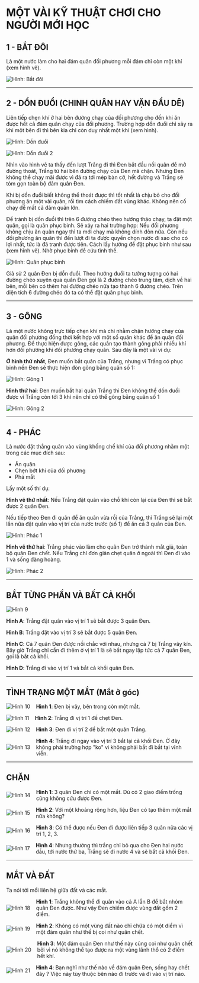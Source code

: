 # MỘT VÀI KỸ THUẬT CHƠI CHO NGƯỜI MỚI HỌC

## 1 - BẮT ĐÔI

Là một nước làm cho hai đám quân đối phương mỗi đám chỉ còn một khí (xem hình vẽ).

![Hình: Bắt đôi](/books/huong-dan-choi-co-vay/assets/ky-thuat-choi-1.png)

---

## 2 - DỒN ĐUỔI (CHINH QUÂN HAY VẶN ĐẦU DÊ)

Liên tiếp chẹn khí ở hai bên đường chạy của đối phương cho đến khi ăn được hết cả đám quân chạy của đối phương. Trường hợp dồn đuổi chỉ xảy ra khi một bên đi thì bên kia chỉ còn duy nhất một khí (xem hình).

![Hình: Dồn đuổi](/books/huong-dan-choi-co-vay/assets/ky-thuat-choi-2.png)

![Hình: Dồn đuổi 2](/books/huong-dan-choi-co-vay/assets/ky-thuat-choi-3.png)

Nhìn vào hình vẽ ta thấy đến lượt Trắng đi thì Đen bắt đầu nối quân để mở đường thoát, Trắng từ hai bên đường chạy của Đen mà chặn. Nhưng Đen không thể chạy mãi được vì đã ra tới mép bàn cờ, hết đường và Trắng sẽ tóm gọn toàn bộ đảm quân Đen.

Khi bị dồn đuổi biết không thể thoát được thì tốt nhất là chịu bỏ cho đối phương ăn một vài quân, rồi tìm cách chiếm đất vùng khác. Không nên cố chạy để mất cả đảm quân lớn.

Để tránh bị dồn đuổi thì trên 6 đường chéo theo hưởng tháo chạy, ta đặt một quân, gọi là quân phục binh. Sẽ xảy ra hai trường hợp: Nếu đối phương không chịu ăn quân ngay thì ta mới chạy mà không dính đòn nữa. Còn nếu đối phương ăn quân thì đến lượt đi ta được quyền chọn nước đi sao cho có lợi nhất, tức là đã tranh được tiên. Cách lấy hướng để đặt phục binh như sau (xem hình vẽ). Nhờ phục binh để cứu tình thế.

![Hình: Quân phục binh](/books/huong-dan-choi-co-vay/assets/ky-thuat-choi-4.png)

Giả sử 2 quân Đen bị dồn đuổi. Theo hướng đuổi ta tưởng tượng có hai đường chéo xuyên qua quân Đen gọi là 2 đường chéo trung tâm, dịch về hai bên, mỗi bên có thêm hai đường chéo nữa tạo thành 6 đường chéo. Trên diện tích 6 đường chéo đó ta có thể đặt quân phục binh.

---

## 3 - GÔNG

Là một nước không trực tiếp chẹn khí mà chỉ nhằm chặn hướng chạy của quân đối phương đồng thời kết hợp với một số quân khác để ăn quân đối phương. Để thực hiện được gông, các quân tạo thành gông phải nhiều khí hơn đối phương khi đối phương chạy quân. Sau đây là một vài ví dụ:

**Ở hình thứ nhất**, Đen muốn bắt quân của Trắng, nhưng vì Trắng có phục binh nến Đen sẽ thực hiện đòn gông bằng quân số 1:

![Hình: Gông 1](/books/huong-dan-choi-co-vay/assets/ky-thuat-choi-5.png)

**Hình thứ hai**: Đen muốn bắt hai quân Trắng thì Đen không thể dồn đuổi được vì Trắng còn tới 3 khí nên chỉ có thể gông bằng quân số 1

![Hình: Gông 2](/books/huong-dan-choi-co-vay/assets/ky-thuat-choi-6.png)

---

## 4 - PHÁC

Là nước đặt thẳng quân vào vùng khống chế khí của đối phương nhằm một trong các mục đích sau:

- Ăn quân
- Chẹn bớt khí của đối phương
- Phá mắt

Lấy một số thí dụ:

**Hình vẽ thứ nhất**: Nếu Trắng đặt quân vào chỗ khí còn lại của Đen thì sẽ bắt được 2 quân Đen.

Nếu tiếp theo Đen đi quân để ăn quân vừa rồi của Trắng, thì Trắng sẽ lại một lần nữa đặt quân vào vị trí của nước trước (số 1) để ăn cả 3 quân của Đen.

![Hình: Phác 1](/books/huong-dan-choi-co-vay/assets/ky-thuat-choi-7.png)

**Hình vẽ thứ hai**: Trắng phác vào làm cho quân Đen trở thành mắt giả, toàn bộ quân Đen chết. Nếu Trắng chỉ đơn giản chẹt quân ở ngoài thì Đen đi vào 1 và sống đàng hoàng.

![Hình: Phác 2](/books/huong-dan-choi-co-vay/assets/ky-thuat-choi-8.png)

---

## BẮT TỪNG PHẦN VÀ BẤT CẢ KHỐI

![Hình 9](/books/huong-dan-choi-co-vay/assets/ky-thuat-choi-9.png)

**Hình A**: Trắng đặt quân vào vị trí 1 sẽ bắt được 3 quân Đen.

**Hình B**: Trắng đặt vào vị trí 3 sẽ bắt được 5 quân Đen.

**Hình C**: Cả 7 quân Đen được nối chắc với nhau, nhưng cả 7 bị Trắng vây kín. Bây giờ Trắng chỉ cần đi thêm ở vị trí 1 là sẽ bắt ngay lập tức cả 7 quân Đen, gọi là bắt cả khối.

**Hình D**: Trắng đi vào vị trí 1 và bắt cả khối quân Đen.

---

## TÌNH TRẠNG MỘT MẮT (Mắt ở góc)

<p>
<div style="display: flex; align-items: center">
  <img alt="Hình 10" src="/books/huong-dan-choi-co-vay/assets/ky-thuat-choi-10.png" style="margin-right: 1rem; max-width: 60%; flex: none ;" />
  <div style="flex: 1 1 auto;">
    <strong>Hình 1</strong>: Đen bị vây, bên trong còn một mắt.
  </div>
</div>
</p>

<p>
<div style="display: flex; align-items: center">
  <img alt="Hình 11" src="/books/huong-dan-choi-co-vay/assets/ky-thuat-choi-11.png" style="margin-right: 1rem; max-width: 60%; flex: none ;" />
  <div style="flex: 1 1 auto;">
    <strong>Hình 2</strong>: Trắng đi vị trí 1 đế chẹt Đen.
  </div>
</div>
</p>

<p>
<div style="display: flex; align-items: center">
  <img alt="Hình 12" src="/books/huong-dan-choi-co-vay/assets/ky-thuat-choi-12.png" style="margin-right: 1rem; max-width: 60%; flex: none ;" />
  <div style="flex: 1 1 auto;">
    <strong>Hình 3</strong>: Đen đi vị trí 2 để bắt một quân Trắng.
  </div>
</div>
</p>

<p>
<div style="display: flex; align-items: center">
  <img alt="Hình 13" src="/books/huong-dan-choi-co-vay/assets/ky-thuat-choi-13.png" style="margin-right: 1rem; max-width: 60%; flex: none ;" />
  <div style="flex: 1 1 auto;">
    <strong>Hình 4</strong>: Trắng đi ngay vào vị trí 3 bắt lại cả khối Đen. Ở đây không phải trường hợp "ko" vì không phải bắt đi bắt tại vĩnh viễn.
  </div>
</div>
</p>

---

## CHẶN

<p>
<div style="display: flex; align-items: center">
  <img alt="Hình 14" src="/books/huong-dan-choi-co-vay/assets/ky-thuat-choi-14.png" style="margin-right: 1rem; max-width: 60%; flex: none ;" />
  <div style="flex: 1 1 auto;">
    <strong>Hình 1</strong>: 3 quân Đen chỉ có một mắt. Dù có 2 giao điểm trống cũng không cứu được Đen. 
  </div>
</div>
</p>

<p>
<div style="display: flex; align-items: center">
  <img alt="Hình 15" src="/books/huong-dan-choi-co-vay/assets/ky-thuat-choi-15.png" style="margin-right: 1rem; max-width: 60%; flex: none ;" />
  <div style="flex: 1 1 auto;">
    <strong>Hình 2</strong>: Với một khoảng rộng hơn, liệu Đen có tạo thêm một mắt nữa không?
  </div>
</div>
</p>

<p>
<div style="display: flex; align-items: center">
  <img alt="Hình 16" src="/books/huong-dan-choi-co-vay/assets/ky-thuat-choi-16.png" style="margin-right: 1rem; max-width: 60%; flex: none ;" />
  <div style="flex: 1 1 auto;">
    <strong>Hình 3</strong>: Có thể được nếu Đen đi được liên tiếp 3 quân nữa các vị trí 1, 2, 3. 
  </div>
</div>
</p>

<p>
<div style="display: flex; align-items: center">
  <img alt="Hình 17" src="/books/huong-dan-choi-co-vay/assets/ky-thuat-choi-17.png" style="margin-right: 1rem; max-width: 60%; flex: none ;" />
  <div style="flex: 1 1 auto;">
    <strong>Hình 4</strong>: Nhưng thường thì trắng chỉ bỏ qua cho Đen hai nước đầu, tới nước thứ ba, Trắng sẽ đi nước 4 và sẽ bắt cả khối Đen. 
  </div>
</div>
</p>

---

## MẮT VÀ ĐẤT

Ta nói tới mối liên hệ giữa đất và các mắt.

<p>
<div style="display: flex; align-items: center">
  <img alt="Hình 18" src="/books/huong-dan-choi-co-vay/assets/ky-thuat-choi-18.png" style="margin-right: 1rem; max-width: 60%; flex: none ;" />
  <div style="flex: 1 1 auto;">
    <strong>Hình 1</strong>: Trắng không thể đi quân vào cả A lẫn B để bắt nhóm quân Đen được. Như vậy Đen chiếm được vùng đất gồm 2 điểm.
  </div>
</div>
</p>

<p>
<div style="display: flex; align-items: center">
  <img alt="Hình 19" src="/books/huong-dan-choi-co-vay/assets/ky-thuat-choi-19.png" style="margin-right: 1rem; max-width: 60%; flex: none ;" />
  <div style="flex: 1 1 auto;">
    <strong>Hình 2</strong>: Không có một vùng đất nào chỉ chứa có một điểm vì một đám quân như thế bị coi như quân chết.
  </div>
</div>
</p>

<p>
<div style="display: flex; align-items: center">
  <img alt="Hình 20" src="/books/huong-dan-choi-co-vay/assets/ky-thuat-choi-20.png" style="margin-right: 1rem; max-width: 60%; flex: none ;" />
  <div style="flex: 1 1 auto;">
    <strong>Hình 3</strong>: Một đám quân Đen như thế này cũng coi như quân chết bởi vì nó không thể tạo được ra một vùng lãnh thổ có 2 điểm hết khí.
  </div>
</div>
</p>

<p>
<div style="display: flex; align-items: center">
  <img alt="Hình 21" src="/books/huong-dan-choi-co-vay/assets/ky-thuat-choi-21.png" style="margin-right: 1rem; max-width: 60%; flex: none ;" />
  <div style="flex: 1 1 auto;">
    <strong>Hình 4</strong>: Bạn nghĩ như thế nào về đám quân Đen, sống hay chết đây ? Việc này tùy thuộc bên nào đi trước và đi vào vị trí nào.
  </div>
</div>
</p>

